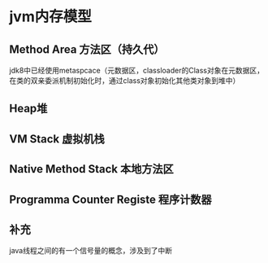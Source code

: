 # jvm内存模型

## Method Area 方法区（持久代）

jdk8中已经使用metaspcace（元数据区，classloader的Class对象在元数据区，在类的双亲委派机制初始化时，通过class对象初始化其他类对象到堆中）

## Heap堆

## VM Stack 虚拟机栈

## Native Method Stack 本地方法区

## Programma Counter Registe 程序计数器

## 补充

java线程之间的有一个信号量的概念，涉及到了中断